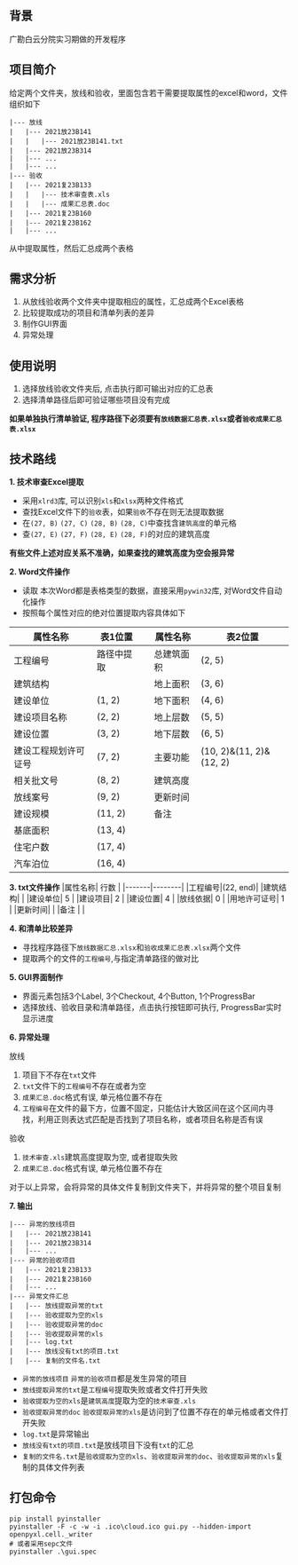 ## 背景
广勘白云分院实习期做的开发程序
## 项目简介
给定两个文件夹，放线和验收，里面包含若干需要提取属性的excel和word，文件组织如下
```
|--- 放线
|   |--- 2021放23B141
|   |   |--- 2021放23B141.txt
|   |--- 2021放23B314
|   |--- ...
|   |--- ...
|--- 验收
|   |--- 2021复23B133
|   |   |--- 技术审查表.xls
|   |   |--- 成果汇总表.doc
|   |--- 2021复23B160
|   |--- 2021复23B162
|   |--- ...
```
从中提取属性，然后汇总成两个表格
## 需求分析
1. 从放线验收两个文件夹中提取相应的属性，汇总成两个Excel表格
2. 比较提取成功的项目和清单列表的差异
3. 制作GUI界面
4. 异常处理

## 使用说明
1. 选择放线验收文件夹后, 点击执行即可输出对应的汇总表
2. 选择清单路径后即可验证哪些项目没有完成 

**如果单独执行清单验证, 程序路径下必须要有`放线数据汇总表.xlsx`或者`验收成果汇总表.xlsx`** 

## 技术路线
**1. 技术审查Excel提取**
- 采用`xlrd3`库, 可以识别`xls`和`xlsx`两种文件格式
- 查找Excel文件下的`验收`表，如果`验收`不存在则无法提取数据
- 在`(27, B)` `(27, C)` `(28, B)` `(28, C)`中查找含`建筑高度`的单元格
- 查`(27, E)` `(27, F)` `(28, E)` `(28, F)`的对应的建筑高度

**有些文件上述对应关系不准确，如果查找的建筑高度为空会报异常**
  
**2. Word文件操作**
- 读取 本次Word都是表格类型的数据，直接采用`pywin32`库, 对Word文件自动化操作
- 按照每个属性对应的绝对位置提取内容具体如下

|属性名称|  表1位置    |   |属性名称|  表2位置    |
|-------|--------  |-------|-------|-------- |
|工程编号|路径中提取|   |总建筑面积|(2, 5)|
|建筑结构|         |   |地上面积|(3, 6)|
|建设单位|(1, 2)    |   |地下面积|(4, 6)|
|建设项目名称|(2, 2)|   |地上层数|(5, 5)|
|建设位置|(3, 2)    |   |地下层数|(6, 5)|
|建设工程规划许可证号|(7, 2)|   |主要功能|(10, 2)&(11, 2)&(12, 2)|
|相关批文号|(8, 2)  |   |建筑高度|      |
|放线案号|(9, 2)    |   |更新时间|      |
|建设规模|(11, 2)   |   |备注    |      |
|基底面积|(13, 4)   |
|住宅户数|(17, 4)   |
|汽车泊位|(16, 4)   |

**3. txt文件操作**
|属性名称|  行数  |
|-------|--------|
|工程编号|(22, end)|
|建筑结构|        |
|建设单位|   5    |
|建设项目|   2    |
|建设位置|   4    |
|放线依据|   0    |
|用地许可证号|   1    |
|更新时间|        |
|备注   |        |

**4. 和清单比较差异**
- 寻找程序路径下`放线数据汇总.xlsx`和`验收成果汇总表.xlsx`两个文件
- 提取两个的文件的`工程编号`,与指定清单路径的做对比

**5. GUI界面制作**
- 界面元素包括3个Label, 3个Checkout, 4个Button, 1个ProgressBar
- 选择放线、验收目录和清单路径，点击执行按钮即可执行, ProgressBar实时显示进度

**6. 异常处理** 

放线 
1. 项目下不存在`txt`文件
2. `txt`文件下的`工程编号`不存在或者为空
3. `成果汇总.doc`格式有误, 单元格位置不存在
4. `工程编号`在文件的最下方，位置不固定，只能估计大致区间在这个区间内寻找，利用正则表达式匹配是否找到了项目名称，或者项目名称是否有误
  
验收
1. `技术审查.xls`建筑高度提取为空, 或者提取失败
2. `成果汇总.doc`格式有误, 单元格位置不存在

对于以上异常，会将异常的具体文件复制到文件夹下，并将异常的整个项目复制

**7. 输出** 

```
|--- 异常的放线项目
|   |--- 2021放23B141
|   |--- 2021放23B314
|   |--- ...
|--- 异常的验收项目
|   |--- 2021复23B133
|   |--- 2021复23B160
|   |--- ...
|--- 异常文件汇总
|   |--- 放线提取异常的txt
|   |--- 验收提取为空的xls
|   |--- 验收提取异常的doc
|   |--- 验收提取异常的xls
|   |--- log.txt
|   |--- 放线没有txt的项目.txt
|   |--- 复制的文件名.txt
```
- `异常的放线项目` `异常的验收项目`都是发生异常的项目
- `放线提取异常的txt`是`工程编号`提取失败或者文件打开失败
- `验收提取为空的xls`是`建筑高度`提取为空的`技术审查.xls`
- `验收提取异常的doc` `验收提取异常的xls`是访问到了位置不存在的单元格或者文件打开失败
- `log.txt`是异常输出
- `放线没有txt的项目.txt`是放线项目下没有`txt`的汇总
- `复制的文件名.txt`是`验收提取为空的xls`、`验收提取异常的doc`、`验收提取异常的xls`复制的具体文件列表


## 打包命令
```shell
pip install pyinstaller
pyinstaller -F -c -w -i .ico\cloud.ico gui.py --hidden-import openpyxl.cell._writer
# 或者采用sepc文件
pyinstaller .\gui.spec
```


